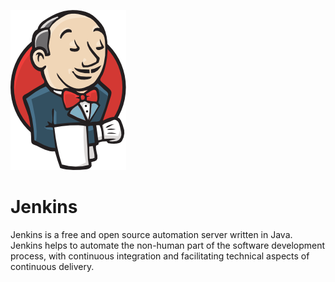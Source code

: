 ![Source Icon](thumbnail.png)
# Jenkins
Jenkins is a free and open source automation server written in Java. Jenkins helps to automate the non-human part of the software development process, with continuous integration and facilitating technical aspects of continuous delivery.
